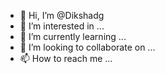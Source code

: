 - 👋 Hi, I’m @Dikshadg
- 👀 I’m interested in ...
- 🌱 I’m currently learning ...
- 💞️ I’m looking to collaborate on ...
- 📫 How to reach me ...

<!---
Dikshadg/Dikshadg is a ✨ special ✨ repository because its `README.md` (this file) appears on your GitHub profile.
You can click the Preview link to take a look at your changes.
--->

